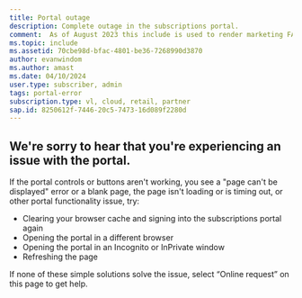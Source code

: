 ```yaml
---
title: Portal outage
description: Complete outage in the subscriptions portal.
comment:  As of August 2023 this include is used to render marketing FAQ content for VS Subscriptions in the following portals - VSCom, Manage, and My portals. It was not used for learn.microsoft.com content at that time. SMEs are Evan Windom and Larissa Crawford of Red Door Collaborative and Sharvari Dighe.
ms.topic: include
ms.assetid: 70cbe98d-bfac-4801-be36-7268990d3870
author: evanwindom
ms.author: amast
ms.date: 04/10/2024
user.type: subscriber, admin
tags: portal-error
subscription.type: vl, cloud, retail, partner
sap.id: 8250612f-7446-20c5-7473-16d089f2280d
---
```


## We're sorry to hear that you're experiencing an issue with the portal. 

If the portal controls or buttons aren't working, you see a "page can't be displayed" error or a blank page, the page isn't loading or is timing out, or other portal functionality issue, try: 

+ Clearing your browser cache and signing into the subscriptions portal again 
+ Opening the portal in a different browser 
+ Opening the portal in an Incognito or InPrivate window 
+ Refreshing the page  

If none of these simple solutions solve the issue, select “Online request” on this page to get help.